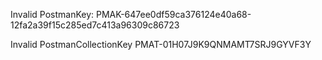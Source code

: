 Invalid PostmanKey: PMAK-647ee0df59ca376124e40a68-12fa2a39f15c285ed7c413a96309c86723

Invalid PostmanCollectionKey PMAT-01H07J9K9QNMAMT7SRJ9GYVF3Y


